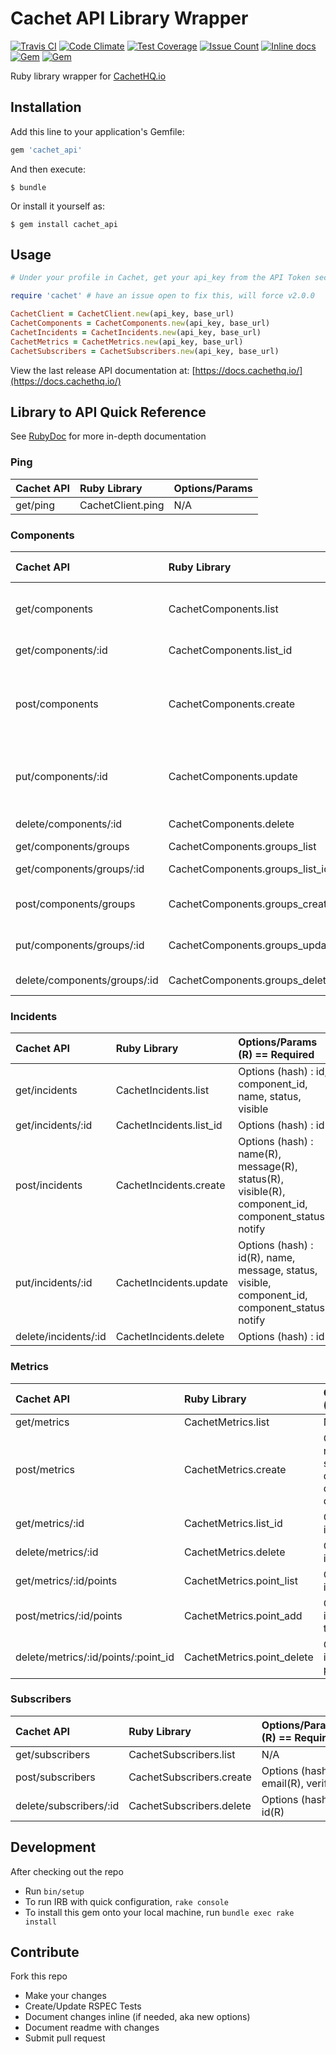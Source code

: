 # Cachet API Library Wrapper
[![Travis CI](https://travis-ci.org/TheFynx/cachet_api.svg)](https://travis-ci.org/TheFynx/cachet_api) [![Code Climate](https://codeclimate.com/github/TheFynx/cachet_api/badges/gpa.svg)](https://codeclimate.com/github/TheFynx/cachet_api) [![Test Coverage](https://codeclimate.com/github/TheFynx/cachet_api/badges/coverage.svg)](https://codeclimate.com/github/TheFynx/cachet_api/coverage) [![Issue Count](https://codeclimate.com/github/TheFynx/cachet_api/badges/issue_count.svg)](https://codeclimate.com/github/TheFynx/cachet_api) [![Inline docs](http://inch-ci.org/github/thefynx/cachet_api.svg?branch=master)](http://inch-ci.org/github/thefynx/cachet_api) [![Gem](https://img.shields.io/gem/v/cachet_api.svg)](https://rubygems.org/gems/cachet_api) [![Gem](https://img.shields.io/gem/dt/cachet_api.svg)](https://rubygems.org/gems/cachet_api)

Ruby library wrapper for [CachetHQ.io](https://cachethq.io)

## Installation
Add this line to your application's Gemfile:

```ruby
gem 'cachet_api'
```

And then execute:

```
$ bundle
```

Or install it yourself as:

```
$ gem install cachet_api
```

## Usage

```ruby
# Under your profile in Cachet, get your api_key from the API Token section. Base url is https://demo.cachethq.io/api/v1/ or https://cachet.yourdomain.com/api/v1/

require 'cachet' # have an issue open to fix this, will force v2.0.0

CachetClient = CachetClient.new(api_key, base_url)
CachetComponents = CachetComponents.new(api_key, base_url)
CachetIncidents = CachetIncidents.new(api_key, base_url)
CachetMetrics = CachetMetrics.new(api_key, base_url)
CachetSubscribers = CachetSubscribers.new(api_key, base_url)
```

View the last release API documentation at: [https://docs.cachethq.io/](https://docs.cachethq.io/)

## Library to API Quick Reference
See [RubyDoc](http://www.rubydoc.info/github/TheFynx/cachet_api) for more in-depth documentation

### Ping

Cachet API | Ruby Library      | Options/Params
:--------- | :---------------- | :-------------
get/ping   | CachetClient.ping | N/A            |

### Components

Cachet API                   | Ruby Library                    | Options/Params (R) == Required
:--------------------------- | :------------------------------ | :-------------------------------------------------------------------------------
get/components               | CachetComponents.list           | Options (hash) : id, name, status, group_id, enabled                             |
get/components/:id           | CachetComponents.list_id        | Options (hash) : id                                                              |
post/components              | CachetComponents.create         | Options (hash) : name(R), status(R), description, link, order, group_id, enabled |
put/components/:id           | CachetComponents.update         | Options (hash) : id(R), status(R), name(R), link, order, group_id, enabled       |
delete/components/:id        | CachetComponents.delete         | Options (hash) : id(R)                                                           |
get/components/groups        | CachetComponents.groups_list    | N/A                                                                              |
get/components/groups/:id    | CachetComponents.groups_list_id | Options (hash) : id(R)                                                           |
post/components/groups       | CachetComponents.groups_create  | Options (hash) : name(R), order, collapsed(R)                                    |
put/components/groups/:id    | CachetComponents.groups_update  | Options (hash) : id(R), name, order, collapsed                                   |
delete/components/groups/:id | CachetComponents.groups_delete  | Options (hash) : id(R)                                                           |

### Incidents

Cachet API           | Ruby Library            | Options/Params (R) == Required
:------------------- | :---------------------- | :--------------------------------------------------------------------------------------------------
get/incidents        | CachetIncidents.list    | Options (hash) : id, component_id, name, status, visible                                            |
get/incidents/:id    | CachetIncidents.list_id | Options (hash) : id                                                                                 |
post/incidents       | CachetIncidents.create  | Options (hash) : name(R), message(R), status(R), visible(R), component_id, component_status, notify |
put/incidents/:id    | CachetIncidents.update  | Options (hash) : id(R), name, message, status, visible, component_id, component_status, notify      |
delete/incidents/:id | CachetIncidents.delete  | Options (hash) : id                                                                                 |

### Metrics

Cachet API                          | Ruby Library               | Options/Params (R) == Required
:---------------------------------- | :------------------------- | :--------------------------------------------------------------------------------------
get/metrics                         | CachetMetrics.list         | N/A                                                                                     |
post/metrics                        | CachetMetrics.create       | Options (hash) : name(R), suffix(R), description(R), default_value(R), display_chart(R) |
get/metrics/:id                     | CachetMetrics.list_id      | Options (hash) : id(R)                                                                  |
delete/metrics/:id                  | CachetMetrics.delete       | Options (hash) : id(R)                                                                  |
get/metrics/:id/points              | CachetMetrics.point_list   | Options (hash) : id (R)                                                                 |
post/metrics/:id/points             | CachetMetrics.point_add    | Options (hash) : id(R), value(R), timestamp                                             |
delete/metrics/:id/points/:point_id | CachetMetrics.point_delete | Options (hash) : id(R), point_id(R)                                                     |

### Subscribers

Cachet API             | Ruby Library             | Options/Params (R) == Required
:--------------------- | :----------------------- | :--------------------------------
get/subscribers        | CachetSubscribers.list   | N/A                               |
post/subscribers       | CachetSubscribers.create | Options (hash) : email(R), verify |
delete/subscribers/:id | CachetSubscribers.delete | Options (hash) : id(R)            |

## Development
After checking out the repo
- Run `bin/setup`
- To run IRB with quick configuration, `rake console`
- To install this gem onto your local machine, run `bundle exec rake install`

## Contribute
Fork this repo
- Make your changes
- Create/Update RSPEC Tests
- Document changes inline (if needed, aka new options)
- Document readme with changes
- Submit pull request
